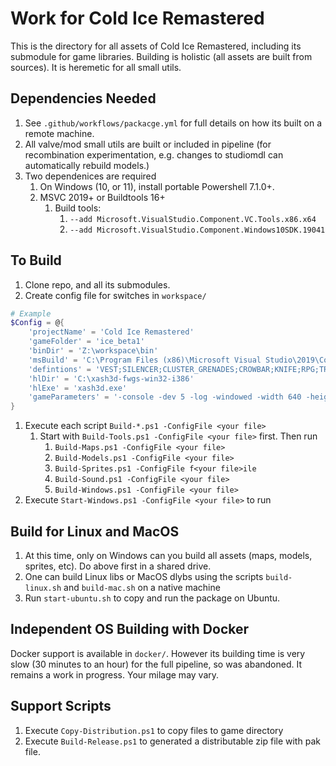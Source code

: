 # Work for Cold Ice Remastered

This is the directory for all assets of Cold Ice Remastered, including its submodule for game libraries. Building is holistic (all assets are built from sources). It is heremetic for all small utils.

## Dependencies Needed

1. See `.github/workflows/packacge.yml` for full details on how its built on a remote machine.
1. All valve/mod small utils are built or included in pipeline (for recombination experimentation, e.g. changes to studiomdl can automatically rebuild models.)
1. Two dependenices are required
    1. On Windows (10, or 11), install portable Powershell 7.1.0+.
    1. MSVC 2019+ or Buildtools 16+
        1. Build tools:
            1. `--add Microsoft.VisualStudio.Component.VC.Tools.x86.x64`
            1. `--add Microsoft.VisualStudio.Component.Windows10SDK.19041`

## To Build

1. Clone repo, and all its submodules.
1. Create config file for switches in `workspace/`
```powershell
# Example
$Config = @{ 
    'projectName' = 'Cold Ice Remastered'
    'gameFolder' = 'ice_beta1'
    'binDir' = 'Z:\workspace\bin'
    'msBuild' = 'C:\Program Files (x86)\Microsoft Visual Studio\2019\Community\MSBuild\Current\Bin\MSBuild'
    'defintions' = 'VEST;SILENCER;CLUSTER_GRENADES;CROWBAR;KNIFE;RPG;TRIPMINE;CHUMTOAD;SNIPER_RIFLE;BOLT_GUN;RAILGUN;CANNON;DECOY;MAG60;CHAINGUN;GLAUNCHER;SMG;USAS;FISTS;WRENCH;SNOWBALL;CHAINSAW;_12GAUGE;REVOLVER;EGON;M16;SHOTGUN;NUKE;GAUSS;HIVEHAND'
    'hlDir' = 'C:\xash3d-fwgs-win32-i386'
    'hlExe' = 'xash3d.exe'
    'gameParameters' = '-console -dev 5 -log -windowed -width 640 -height 480'
}
```
1. Execute each script `Build-*.ps1 -ConfigFile <your file>`
    1. Start with `Build-Tools.ps1 -ConfigFile <your file>` first. Then run
        1. `Build-Maps.ps1 -ConfigFile <your file>`
        1. `Build-Models.ps1 -ConfigFile <your file>`
        1. `Build-Sprites.ps1 -ConfigFile f<your file>ile`
        1. `Build-Sound.ps1 -ConfigFile <your file>`
        1. `Build-Windows.ps1 -ConfigFile <your file>`
1. Execute `Start-Windows.ps1 -ConfigFile <your file>` to run

## Build for Linux and MacOS

1. At this time, only on Windows can you build all assets (maps, models, sprites, etc). Do above first in a shared drive. 
1. One can build Linux libs or MacOS dlybs using the scripts `build-linux.sh` and `build-mac.sh` on a native machine
1. Run `start-ubuntu.sh` to copy and run the package on Ubuntu.

## Independent OS Building with Docker 

Docker support is available in `docker/`. However its building time is very slow (30 minutes to an hour) for the full pipeline, so was abandoned. It remains a work in progress. Your milage may vary.

## Support Scripts

1. Execute `Copy-Distribution.ps1` to copy files to game directory
1. Execute `Build-Release.ps1` to generated a distributable zip file with pak file.
